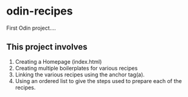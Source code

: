 # odin-recipes
First Odin project....
## This project involves
1. Creating a Homepage (index.html)
2. Creating multiple boilerplates for various recipes
3. Linking the various recipes using the anchor tag(a).
4. Using an ordered list to give the steps used to prepare each of the recipes.

